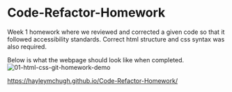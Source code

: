 # Code-Refactor-Homework

Week 1 homework where we reviewed and corrected a given code so that it followed accessibility standards. Correct html structure and css syntax was also required. 

Below is what the webpage should look like when completed.
![01-html-css-git-homework-demo](https://user-images.githubusercontent.com/89363296/133878675-d6cabe75-50f3-473e-a18c-32d92809e9dc.png)

https://hayleymchugh.github.io/Code-Refactor-Homework/
